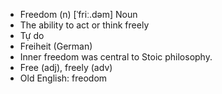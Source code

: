 - Freedom (n)	[ˈfriː.dəm]	Noun
- The ability to act or think freely
- Tự do
- Freiheit (German)
- Inner freedom was central to Stoic philosophy.
- Free (adj), freely (adv)
- Old English: freodom